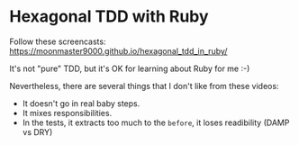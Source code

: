 # Hexagonal TDD with Ruby

Follow these screencasts: https://moonmaster9000.github.io/hexagonal_tdd_in_ruby/

It's not "pure" TDD, but it's OK for learning about Ruby for me :-)

Nevertheless, there are several things that I don't like from these videos:
* It doesn't go in real baby steps.
* It mixes responsibilities.
* In the tests, it extracts too much to the `before`, it loses readibility (DAMP vs DRY)
